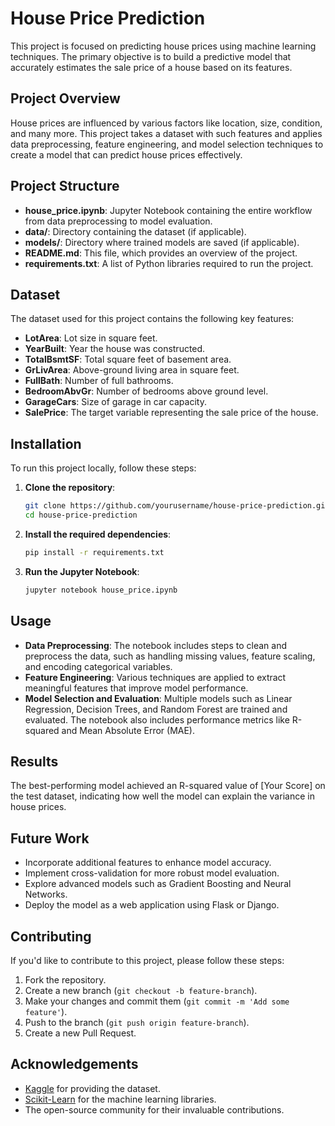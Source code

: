# House Price Prediction

This project is focused on predicting house prices using machine learning techniques. The primary objective is to build a predictive model that accurately estimates the sale price of a house based on its features.

## Project Overview

House prices are influenced by various factors like location, size, condition, and many more. This project takes a dataset with such features and applies data preprocessing, feature engineering, and model selection techniques to create a model that can predict house prices effectively.

## Project Structure

- **house_price.ipynb**: Jupyter Notebook containing the entire workflow from data preprocessing to model evaluation.
- **data/**: Directory containing the dataset (if applicable).
- **models/**: Directory where trained models are saved (if applicable).
- **README.md**: This file, which provides an overview of the project.
- **requirements.txt**: A list of Python libraries required to run the project.

## Dataset

The dataset used for this project contains the following key features:

- **LotArea**: Lot size in square feet.
- **YearBuilt**: Year the house was constructed.
- **TotalBsmtSF**: Total square feet of basement area.
- **GrLivArea**: Above-ground living area in square feet.
- **FullBath**: Number of full bathrooms.
- **BedroomAbvGr**: Number of bedrooms above ground level.
- **GarageCars**: Size of garage in car capacity.
- **SalePrice**: The target variable representing the sale price of the house.

## Installation

To run this project locally, follow these steps:

1. **Clone the repository**:
    ```bash
    git clone https://github.com/yourusername/house-price-prediction.git
    cd house-price-prediction
    ```

2. **Install the required dependencies**:
    ```bash
    pip install -r requirements.txt
    ```

3. **Run the Jupyter Notebook**:
    ```bash
    jupyter notebook house_price.ipynb
    ```

## Usage

- **Data Preprocessing**: The notebook includes steps to clean and preprocess the data, such as handling missing values, feature scaling, and encoding categorical variables.
- **Feature Engineering**: Various techniques are applied to extract meaningful features that improve model performance.
- **Model Selection and Evaluation**: Multiple models such as Linear Regression, Decision Trees, and Random Forest are trained and evaluated. The notebook also includes performance metrics like R-squared and Mean Absolute Error (MAE).

## Results

The best-performing model achieved an R-squared value of [Your Score] on the test dataset, indicating how well the model can explain the variance in house prices.

## Future Work

- Incorporate additional features to enhance model accuracy.
- Implement cross-validation for more robust model evaluation.
- Explore advanced models such as Gradient Boosting and Neural Networks.
- Deploy the model as a web application using Flask or Django.

## Contributing

If you'd like to contribute to this project, please follow these steps:

1. Fork the repository.
2. Create a new branch (`git checkout -b feature-branch`).
3. Make your changes and commit them (`git commit -m 'Add some feature'`).
4. Push to the branch (`git push origin feature-branch`).
5. Create a new Pull Request.

## Acknowledgements

- [Kaggle](https://www.kaggle.com/) for providing the dataset.
- [Scikit-Learn](https://scikit-learn.org/) for the machine learning libraries.
- The open-source community for their invaluable contributions.
